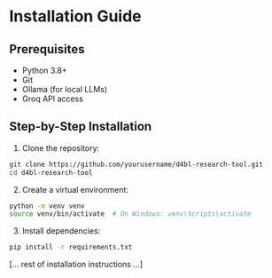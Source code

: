 # Installation Guide

## Prerequisites
- Python 3.8+
- Git
- Ollama (for local LLMs)
- Groq API access

## Step-by-Step Installation

1. Clone the repository:
```bash
git clone https://github.com/yourusername/d4bl-research-tool.git
cd d4bl-research-tool
```

2. Create a virtual environment:
```bash
python -m venv venv
source venv/bin/activate  # On Windows: venv\Scripts\activate
```

3. Install dependencies:
```bash
pip install -r requirements.txt
```

[... rest of installation instructions ...] 